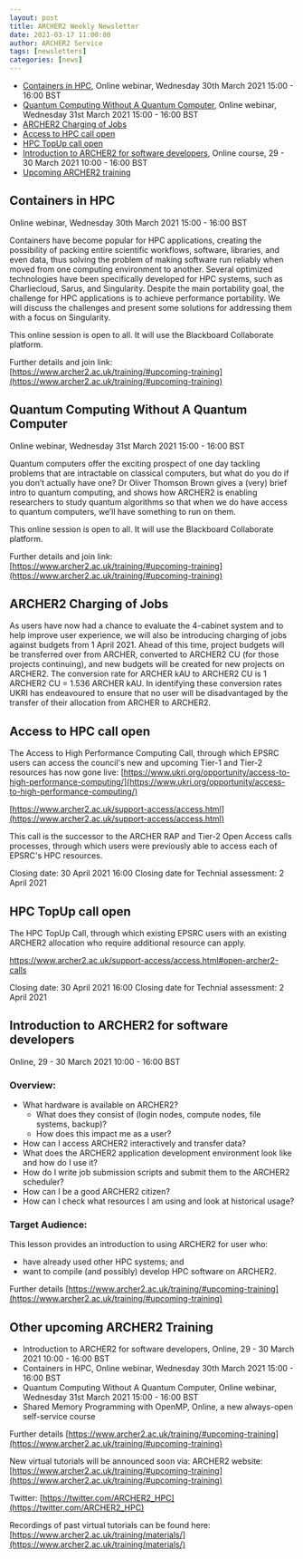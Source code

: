 ```yaml
---
layout: post
title: ARCHER2 Weekly Newsletter
date: 2021-03-17 11:00:00
author: ARCHER2 Service
tags: [newsletters] 
categories: [news]
---
```


- [Containers in HPC](#containers-in-hpc), Online webinar, Wednesday 30th March 2021 15:00 - 16:00 BST 
 - [Quantum Computing Without A Quantum Computer](#quantum-computing-without-a-quantum-computer), Online webinar, Wednesday 31st March 2021 15:00 - 16:00 BST
 - [ARCHER2 Charging of Jobs](#archer2-charging-of-jobs)
- [Access to HPC call open](#access-to-hpc-call-open)
- [HPC TopUp call open](#hpc-topup-call-open)
- [Introduction to ARCHER2 for software developers](#introduction-to-archer2-for-software-developers), Online course, 29 - 30 March 2021 10:00 - 16:00 BST
- [Upcoming ARCHER2 training](#other-upcoming-archer2-training) 


## Containers in HPC 

Online webinar, Wednesday 30th March 2021 15:00 - 16:00 BST 

Containers have become popular for HPC applications, creating the possibility of packing entire scientific workflows, software, libraries, and even data, thus solving the problem of making software run reliably when moved from one computing environment to another. Several optimized technologies have been specifically developed for HPC systems, such as Charliecloud, Sarus, and Singularity. Despite the main portability goal, the challenge for HPC applications is to achieve performance portability. We will discuss the challenges and present some solutions for addressing them with a focus on Singularity.

This online session is open to all. It will use the Blackboard Collaborate platform.

Further details and join link:  [https://www.archer2.ac.uk/training/#upcoming-training](https://www.archer2.ac.uk/training/#upcoming-training)


## Quantum Computing Without A Quantum Computer

Online webinar, Wednesday 31st March 2021 15:00 - 16:00 BST

Quantum computers offer the exciting prospect of one day tackling problems that are intractable on classical computers, but what do you do if you don’t actually have one? Dr Oliver Thomson Brown gives a (very) brief intro to quantum computing, and shows how ARCHER2 is enabling researchers to study quantum algorithms so that when we do have access to quantum computers, we’ll have something to run on them.

This online session is open to all. It will use the Blackboard Collaborate platform.

Further details and join link:  [https://www.archer2.ac.uk/training/#upcoming-training](https://www.archer2.ac.uk/training/#upcoming-training)


## ARCHER2 Charging of Jobs

As users have now had a chance to evaluate the 4-cabinet system and to help improve user experience, we will also be introducing charging of jobs against budgets from 1 April 2021. Ahead of this time, project budgets will be transferred over from ARCHER, converted to ARCHER2 CU (for those projects continuing), and new budgets will be created for new projects on ARCHER2. The conversion rate for ARCHER kAU to ARCHER2 CU is 1 ARCHER2 CU = 1.536 ARCHER kAU. In identifying these conversion rates UKRI has endeavoured to ensure that no user will be disadvantaged by the transfer of their allocation from ARCHER to ARCHER2. 


## Access to HPC call open

The Access to High Performance Computing Call, through which EPSRC users can access the council's new and upcoming Tier-1 and Tier-2 resources has now gone live:
[https://www.ukri.org/opportunity/access-to-high-performance-computing/](https://www.ukri.org/opportunity/access-to-high-performance-computing/)

[https://www.archer2.ac.uk/support-access/access.html](https://www.archer2.ac.uk/support-access/access.html)

This call is the successor to the ARCHER RAP and Tier-2 Open Access calls processes, through which users were previously able to access each of EPSRC's HPC resources.

Closing date: 30 April 2021 16:00
Closing date for Technial assessment: 2 April 2021


## HPC TopUp call open

The HPC TopUp Call, through which existing EPSRC users with an existing ARCHER2 allocation who require additional resource can apply.

https://www.archer2.ac.uk/support-access/access.html#open-archer2-calls

Closing date: 30 April 2021 16:00
Closing date for Technial assessment: 2 April 2021


## Introduction to ARCHER2 for software developers

Online, 29 - 30 March 2021 10:00 - 16:00 BST

### Overview:

- What hardware is available on ARCHER2?
   - What does they consist of (login nodes, compute nodes, file systems, backup)?
   - How does this impact me as a user?
- How can I access ARCHER2 interactively and transfer data?
- What does the ARCHER2 application development environment look like and how do I use it?
- How do I write job submission scripts and submit them to the ARCHER2 scheduler?
- How can I be a good ARCHER2 citizen?
- How can I check what resources I am using and look at historical usage?

### Target Audience:

This lesson provides an introduction to using ARCHER2 for user who:

- have already used other HPC systems; and
- want to compile (and possibly) develop HPC software on ARCHER2.

Further details [https://www.archer2.ac.uk/training/#upcoming-training](https://www.archer2.ac.uk/training/#upcoming-training)

## Other upcoming ARCHER2 Training


- Introduction to ARCHER2 for software developers, Online, 29 - 30 March 2021 10:00 - 16:00 BST
- Containers in HPC, Online webinar, Wednesday 30th March 2021 15:00 - 16:00 BST 
- Quantum Computing Without A Quantum Computer, Online webinar, Wednesday 31st March 2021 15:00 - 16:00 BST 
- Shared Memory Programming with OpenMP, Online, a new always-open self-service course


Further details [https://www.archer2.ac.uk/training/#upcoming-training](https://www.archer2.ac.uk/training/#upcoming-training)

New virtual tutorials will be announced soon via: ARCHER2 website: [https://www.archer2.ac.uk/training/#upcoming-training](https://www.archer2.ac.uk/training/#upcoming-training)

Twitter: [https://twitter.com/ARCHER2_HPC](https://twitter.com/ARCHER2_HPC)

Recordings of past virtual tutorials can be found here: [https://www.archer2.ac.uk/training/materials/](https://www.archer2.ac.uk/training/materials/)